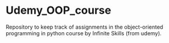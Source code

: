 # Udemy_OOP_course
Repository to keep track of assignments in the object-oriented programming in python course by Infinite Skills (from udemy). 
